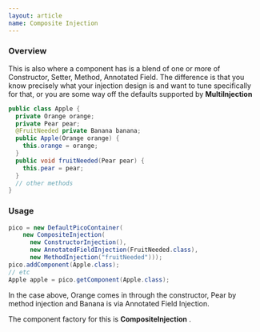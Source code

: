 ```yaml
---
layout: article
name: Composite Injection
---
```


### Overview

This is also where a component has is a blend of one or more of Constructor, Setter, Method, Annotated Field. The difference is that you know precisely what your injection design is and want to tune specifically for that, or you are some way off the defaults supported by **MultiInjection**

```java
public class Apple {
  private Orange orange;
  private Pear pear; 
  @FruitNeeded private Banana banana;
  public Apple(Orange orange) {
    this.orange = orange;
  }
  public void fruitNeeded(Pear pear) {
    this.pear = pear; 
  } 
  // other methods 
}
```

### Usage

```java
pico = new DefaultPicoContainer(
    new CompositeInjection( 
      new ConstructorInjection(), 
      new AnnotatedFieldInjection(FruitNeeded.class), 
      new MethodInjection("fruitNeeded")));
pico.addComponent(Apple.class); 
// etc 
Apple apple = pico.getComponent(Apple.class);
```

In the case above, Orange comes in through the constructor, Pear by method injection and Banana is via Annotated Field Injection.

The component factory for this is **CompositeInjection** .
